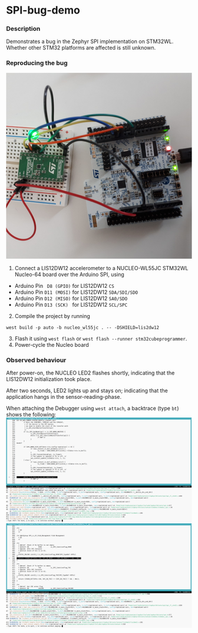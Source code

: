# SPI-bug-demo

### Description

Demonstrates a bug in the Zephyr SPI implementation on STM32WL. Whether other STM32 platforms are affected is still unknown.


### Reproducing the bug
![picture of hardware-setup](/doc/hardware-setup.jpg)

1. Connect a LIS12DW12 accelerometer to a NUCLEO-WL55JC STM32WL Nucleo-64 board over the Arduino SPI, using
  * Arduino Pin ` D8 (GPIO)` for LIS12DW12 `CS`
  * Arduino Pin `D11 (MOSI)` for LIS12DW12 `SDA/SDI/SDO`
  * Arduino Pin `D12 (MISO)` for LIS12DW12 `SA0/SDO`
  * Arduino Pin `D13 (SCK) ` for LIS12DW12 `SCL/SPC`

2. Compile the project by running
```
west build -p auto -b nucleo_wl55jc . -- -DSHIELD=lis2dw12
```
3. Flash it using `west flash` or `west flash --runner stm32cubeprogrammer`.
4. Power-cycle the Nucleo board


### Observed behaviour

After power-on, the NUCLEO LED2 flashes shortly, indicating that the LIS12DW12 initialization took place.

After two seconds, LED2 lights up and stays on; indicating that the application hangs in the sensor-reading-phase.

When attaching the Debugger using `west attach`, a backtrace (type `bt`) shows the following:
![screenshot of GDB](/doc/gdb-output_2.png)
![screenshot of GDB](/doc/gdb-output_1.png)
